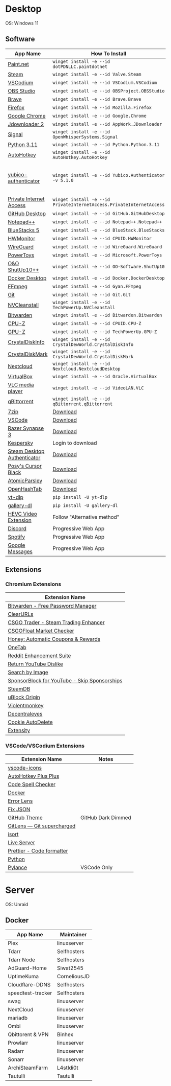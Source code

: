 # Desktop

OS: Windows 11

## Software

| App Name                                                                               | How To Install                                                                                     | Notes                                    |
| -------------------------------------------------------------------------------------- | -------------------------------------------------------------------------------------------------- | ---------------------------------------- |
| [Paint.net](https://www.getpaint.net/)                                                 | `winget install -e --id dotPDNLLC.paintdotnet`                                                     |                                          |
| [Steam](https://store.steampowered.com/)                                               | `winget install -e --id Valve.Steam`                                                               |                                          |
| [VSCodium](https://vscodium.com/)                                                      | `winget install -e --id VSCodium.VSCodium`                                                         |                                          |
| [OBS Studio](https://obsproject.com/)                                                  | `winget install -e --id OBSProject.OBSStudio`                                                      |                                          |
| [Brave](https://brave.com/)                                                            | `winget install -e --id Brave.Brave`                                                               |                                          |
| [Firefox](https://www.mozilla.org/en-US/firefox/new/)                                  | `winget install -e --id Mozilla.Firefox`                                                           |                                          |
| [Google Chrome](https://www.google.com/chrome/)                                        | `winget install -e --id Google.Chrome`                                                             |                                          |
| [Jdownloader 2](https://jdownloader.org/jdownloader2)                                  | `winget install -e --id AppWork.JDownloader`                                                       |                                          |
| [Signal](https://signal.org/en/)                                                       | `winget install -e --id OpenWhisperSystems.Signal`                                                 |                                          |
| [Python 3.11](https://www.python.org/)                                                 | `winget install -e --id Python.Python.3.11`                                                        |                                          |
| [AutoHotkey](https://www.autohotkey.com/)                                              | `winget install -e --id AutoHotkey.AutoHotkey`                                                     |                                          |
| [yubico-authenticator](https://www.yubico.com/products/yubico-authenticator/)          | `winget install -e --id Yubico.Authenticator -v 5.1.0`                                             | Version 6.0.2 removed minimizing to tray |
| [Private Internet Access](https://www.privateinternetaccess.com/)                      | `winget install -e --id PrivateInternetAccess.PrivateInternetAccess`                               |                                          |
| [GitHub Desktop](https://desktop.github.com/)                                          | `winget install -e --id GitHub.GitHubDesktop`                                                      |                                          |
| [Notepad++](https://notepad-plus-plus.org/downloads/)                                  | `winget install -e --id Notepad++.Notepad++`                                                       |                                          |
| [BlueStacks 5](https://www.bluestacks.com/bluestacks-5.html)                           | `winget install -e --id BlueStack.BlueStacks`                                                      |                                          |
| [HWMonitor](https://www.cpuid.com/softwares/hwmonitor.html)                            | `winget install -e --id CPUID.HWMonitor`                                                           |                                          |
| [WireGuard](https://www.wireguard.com/)                                                | `winget install -e --id WireGuard.WireGuard`                                                       |                                          |
| [PowerToys](https://github.com/microsoft/PowerToys)                                    | `winget install -e --id Microsoft.PowerToys`                                                       |                                          |
| [O&O ShutUp10++](https://www.oo-software.com/en/shutup10)                              | `winget install -e --id OO-Software.ShutUp10`                                                      |                                          |
| [Docker Desktop](https://www.docker.com/products/docker-desktop/)                      | `winget install -e --id Docker.DockerDesktop`                                                      |                                          |
| [FFmpeg](https://ffmpeg.org/)                                                          | `winget install -e --id Gyan.FFmpeg`                                                               |                                          |
| [Git](https://gitforwindows.org/)                                                      | `winget install -e --id Git.Git`                                                                   |                                          |
| [NVCleanstall](https://www.techpowerup.com/download/techpowerup-nvcleanstall/)         | `winget install -e --id TechPowerUp.NVCleanstall`                                                  |                                          |
| [Bitwarden](https://bitwarden.com/download/)                                           | `winget install -e --id Bitwarden.Bitwarden`                                                       |                                          |
| [CPU-Z](https://www.cpuid.com/softwares/cpu-z.html)                                    | `winget install -e --id CPUID.CPU-Z`                                                               |                                          |
| [GPU-Z](https://www.techpowerup.com/gpuz/)                                             | `winget install -e --id TechPowerUp.GPU-Z`                                                         |                                          |
| [CrystalDiskInfo](https://crystalmark.info/en/software/crystaldiskinfo)                | `winget install -e --id CrystalDewWorld.CrystalDiskInfo`                                           |                                          |
| [CrystalDiskMark](https://crystalmark.info/en/software/crystaldiskmark/)               | `winget install -e --id CrystalDewWorld.CrystalDiskMark`                                           |                                          |
| [Nextcloud](https://nextcloud.com/)                                                    | `winget install -e --id Nextcloud.NextcloudDesktop`                                                |                                          |
| [VirtualBox](https://www.virtualbox.org/)                                              | `winget install -e --id Oracle.VirtualBox`                                                         |                                          |
| [VLC media player](https://www.videolan.org/vlc/)                                      | `winget install -e --id VideoLAN.VLC`                                                              |                                          |
| [qBittorrent](https://www.qbittorrent.org/)                                            | `winget install -e --id qBittorrent.qBittorrent`                                                   |                                          |
| [7zip](https://www.7-zip.org/)                                                         | [Download](https://www.7-zip.org/download.html)                                                    |                                          |
| [VSCode](https://code.visualstudio.com/)                                               | [Download](https://code.visualstudio.com/Download)                                                 |                                          |
| [Razer Synapse 3](https://www.razer.com/eu-en/synapse-3)                               | [Download](https://rzr.to/synapse-3-pc-download)                                                   |                                          |
| [Kespersky](https://usa.kaspersky.com/)                                                | Login to download                                                                                  |                                          |
| [Steam Desktop Authenticator](https://github.com/Jessecar96/SteamDesktopAuthenticator) | [Download](https://github.com/Jessecar96/SteamDesktopAuthenticator/releases/latest)                |                                          |
| [Posy's Cursor Black](http://www.michieldb.nl/other/cursors/)                          | [Download](http://www.michieldb.nl/other/cursors/Posy's%20Cursor%20Black.zip)                      |                                          |
| [AtomicParsley](https://github.com/wez/atomicparsley)                                  | [Download](https://github.com/wez/atomicparsley/releases/latest/download/AtomicParsleyWindows.zip) |                                          |
| [OpenHashTab](https://github.com/namazso/OpenHashTab)                                  | [Download](https://github.com/namazso/OpenHashTab/releases/latest/download/OpenHashTab_setup.exe)  |                                          |
| [yt-dlp](https://github.com/yt-dlp/yt-dlp)                                             | `pip install -U yt-dlp`                                                                            |                                          |
| [gallery-dl](https://github.com/mikf/gallery-dl)                                       | `pip install -U gallery-dl`                                                                        |                                          |
| [HEVC Video Extension](https://www.codecguide.com/media_foundation_codecs.htm)         | Follow "Alternative method"                                                                        |                                          |
| [Discord](https://discord.com/app)                                                     | Progressive Web App                                                                                |                                          |
| [Spotify](https://open.spotify.com/)                                                   | Progressive Web App                                                                                |                                          |
| [Google Messages](https://messages.google.com/)                                        | Progressive Web App                                                                                |                                          |

## Extensions

### Chromium Extensions

| Extension Name                                                                                                                                            |
| --------------------------------------------------------------------------------------------------------------------------------------------------------- |
| [Bitwarden - Free Password Manager](https://chrome.google.com/webstore/detail/bitwarden-free-password-m/nngceckbapebfimnlniiiahkandclblb?hl=en)           |
| [ClearURLs](https://chrome.google.com/webstore/detail/clearurls/lckanjgmijmafbedllaakclkaicjfmnk?hl=en)                                                   |
| [CSGO Trader - Steam Trading Enhancer](https://chrome.google.com/webstore/detail/csgo-trader-steam-trading/kaibcgikagnkfgjnibflebpldakfhfih?hl=en)        |
| [CSGOFloat Market Checker](https://chrome.google.com/webstore/detail/csgofloat-market-checker/jjicbefpemnphinccgikpdaagjebbnhg?hl=en)                     |
| [Honey: Automatic Coupons & Rewards](https://chrome.google.com/webstore/detail/honey-automatic-coupons-r/bmnlcjabgnpnenekpadlanbbkooimhnj?hl=en)          |
| [OneTab](https://chrome.google.com/webstore/detail/onetab/chphlpgkkbolifaimnlloiipkdnihall?hl=en)                                                         |
| [Reddit Enhancement Suite](https://chrome.google.com/webstore/detail/reddit-enhancement-suite/kbmfpngjjgdllneeigpgjifpgocmfgmb?hl=en)                     |
| [Return YouTube Dislike](https://chrome.google.com/webstore/detail/return-youtube-dislike/gebbhagfogifgggkldgodflihgfeippi?hl=en)                         |
| [Search by Image](https://chrome.google.com/webstore/detail/search-by-image/cnojnbdhbhnkbcieeekonklommdnndci?hl=en)                                       |
| [SponsorBlock for YouTube - Skip Sponsorships](https://chrome.google.com/webstore/detail/sponsorblock-for-youtube/mnjggcdmjocbbbhaepdhchncahnbgone?hl=en) |
| [SteamDB](https://chrome.google.com/webstore/detail/steamdb/kdbmhfkmnlmbkgbabkdealhhbfhlmmon?hl=en)                                                       |
| [uBlock Origin](https://chrome.google.com/webstore/detail/ublock-origin/cjpalhdlnbpafiamejdnhcphjbkeiagm?hl=en)                                           |
| [Violentmonkey](https://chrome.google.com/webstore/detail/violentmonkey/jinjaccalgkegednnccohejagnlnfdag?hl=en)                                           |
| [Decentraleyes](https://chrome.google.com/webstore/detail/decentraleyes/ldpochfccmkkmhdbclfhpagapcfdljkj?hl=en)                                           |
| [Cookie AutoDelete](https://chrome.google.com/webstore/detail/cookie-autodelete/fhcgjolkccmbidfldomjliifgaodjagh?hl=en)                                   |
| [Extensity](https://chrome.google.com/webstore/detail/extensity/jjmflmamggggndanpgfnpelongoepncg/related?hl=en)                                           |

### VSCode/VSCodium Extensions

| Extension Name                                                                                                      | Notes              |
| ------------------------------------------------------------------------------------------------------------------- | ------------------ |
| [vscode-icons](https://marketplace.visualstudio.com/items?itemName=vscode-icons-team.vscode-icons)                  |                    |
| [AutoHotkey Plus Plus](https://marketplace.visualstudio.com/items?itemName=mark-wiemer.vscode-autohotkey-plus-plus) |                    |
| [Code Spell Checker](https://marketplace.visualstudio.com/items?itemName=streetsidesoftware.code-spell-checker)     |                    |
| [Docker](https://marketplace.visualstudio.com/items?itemName=ms-azuretools.vscode-docker)                           |                    |
| [Error Lens](https://marketplace.visualstudio.com/items?itemName=usernamehw.errorlens)                              |                    |
| [Fix JSON](https://marketplace.visualstudio.com/items?itemName=oliversturm.fix-json)                                |                    |
| [GitHub Theme](https://marketplace.visualstudio.com/items?itemName=GitHub.github-vscode-theme)                      | GitHub Dark Dimmed |
| [GitLens — Git supercharged](https://marketplace.visualstudio.com/items?itemName=eamodio.gitlens)                   |                    |
| [isort](https://marketplace.visualstudio.com/items?itemName=ms-python.isort)                                        |                    |
| [Live Server](https://marketplace.visualstudio.com/items?itemName=ritwickdey.LiveServer)                            |                    |
| [Prettier - Code formatter](https://marketplace.visualstudio.com/items?itemName=esbenp.prettier-vscode)             |                    |
| [Python](https://marketplace.visualstudio.com/items?itemName=ms-python.python)                                      |                    |
| [Pylance ](https://marketplace.visualstudio.com/items?itemName=ms-python.vscode-pylance)                            | VSCode Only        |

# Server

OS: Unraid

## Docker

| App Name          | Maintainer   |
| ----------------- | ------------ |
| Plex              | linuxserver  |
| Tdarr             | Selfhosters  |
| Tdarr Node        | Selfhosters  |
| AdGuard-Home      | Siwat2545    |
| UptimeKuma        | CorneliousJD |
| Cloudflare-DDNS   | Selfhosters  |
| speedtest-tracker | Selfhosters  |
| swag              | linuxserver  |
| NextCloud         | linuxserver  |
| mariadb           | linuxserver  |
| Ombi              | linuxserver  |
| Qbittorent & VPN  | Binhex       |
| Prowlarr          | linuxserver  |
| Radarr            | linuxserver  |
| Sonarr            | linuxserver  |
| ArchiSteamFarm    | L4stIdi0t    |
| Tautulli          | Tautulli     |
